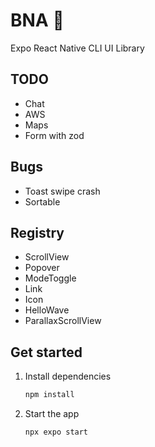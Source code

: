 # BNA 👋

Expo React Native CLI UI Library

## TODO

- Chat
- AWS
- Maps
- Form with zod

## Bugs

- Toast swipe crash
- Sortable

## Registry

- ScrollView
- Popover
- ModeToggle
- Link
- Icon
- HelloWave
- ParallaxScrollView

## Get started

1. Install dependencies

   ```bash
   npm install
   ```

2. Start the app

   ```bash
   npx expo start
   ```
